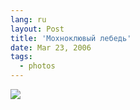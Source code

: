 ```yaml
---
lang: ru
layout: Post
title: 'Мохноклювый лебедь'
date: Mar 23, 2006
tags:
  - photos
---
```


![](http://wow.sapegin.me/2w1P2k0c1Z3h/F0075-0034.jpg)


